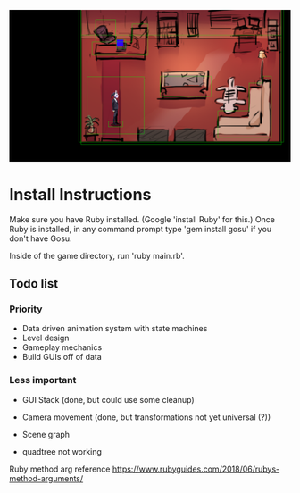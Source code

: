 ![Preview](/preview.PNG)

# Install Instructions

Make sure you have Ruby installed. (Google 'install Ruby' for this.) Once Ruby is installed, in any command prompt type 'gem install gosu' if you don't have Gosu.

Inside of the game directory, run 'ruby main.rb'.

## Todo list

### Priority

* Data driven animation system with state machines
* Level design
* Gameplay mechanics
* Build GUIs off of data

### Less important

* GUI Stack (done, but could use some cleanup)
* Camera movement (done, but transformations not yet universal (?))
* Scene graph

* quadtree not working

Ruby method arg reference https://www.rubyguides.com/2018/06/rubys-method-arguments/
